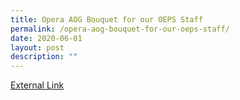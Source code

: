 ```yaml
---
title: Opera AOG Bouquet for our OEPS Staff
permalink: /opera-aog-bouquet-for-our-oeps-staff/
date: 2020-06-01
layout: post
description: ""
---
```

<a href="https://form.gov.sg/#!/5e94f7682b18f50011ee37e1">External Link</a>